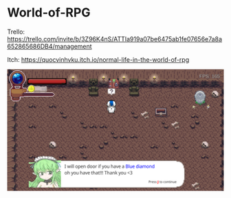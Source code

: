 # World-of-RPG
Trello: https://trello.com/invite/b/3Z96K4nS/ATTIa919a07be6475ab1fe07656e7a8a652865686DB4/management

Itch: https://quocvinhvku.itch.io/normal-life-in-the-world-of-rpg

![Demo](https://github.com/QuocVinhVKU/World-of-RPG/blob/main/ok1.png)
